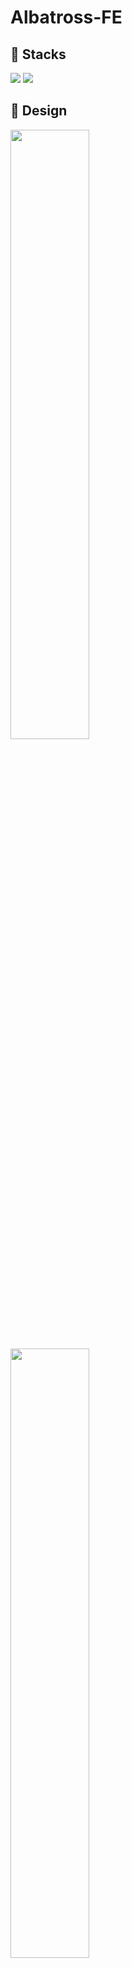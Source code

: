 # Albatross-FE

## 📌 Stacks

<img src="https://img.shields.io/badge/ReactNative-FE2E2E?style=flat-square&logo=React&logoColor=white"/></a>
<img src="https://img.shields.io/badge/JavaScript-F7D358?style=flat-square&logo=JavaScript&logoColor=white"/></a>

## 📌 Design

<img src = "https://user-images.githubusercontent.com/65931227/150703538-d9b38b40-1ba7-45c8-88f3-78ed399952db.png" width="50%">

<img src = "https://user-images.githubusercontent.com/65931227/150703545-913b8cde-1006-4b68-9579-f1db8c511d5d.png" width="50%">

<img src = "https://user-images.githubusercontent.com/65931227/150703554-e51fddf1-b59a-4c56-b242-b8a588bffe06.png" width="50%">

